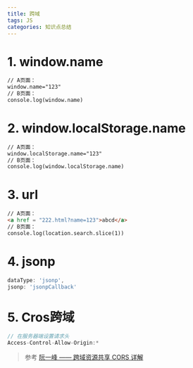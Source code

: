 ```yaml
---
title: 跨域
tags: JS
categories: 知识点总结
---
```


# 1. window.name
~~~ html
// A页面：
window.name="123"
// B页面：
console.log(window.name)
~~~
# 2. window.localStorage.name
~~~ html
// A页面：
window.localStorage.name="123"
// B页面：
console.log(window.localStorage.name)
~~~
# 3. url
~~~ html
// A页面：
<a href = "222.html?name=123">abcd</a>
// B页面：
console.log(location.search.slice(1))
~~~
# 4. jsonp
~~~ js
dataType: 'jsonp',
jsonp: 'jsonpCallback'
~~~
# 5. Cros跨域
~~~js
// 在服务器端设置请求头
Access-Control-Allow-Origin:*
~~~
> 参考 [阮一峰 —— 跨域资源共享 CORS 详解](http://www.ruanyifeng.com/blog/2016/04/cors.html)
			
